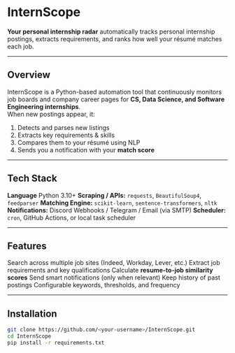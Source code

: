 # InternScope
**Your personal internship radar** automatically tracks personal internship postings, extracts requirements, and ranks how well your résumé matches each job.

---

## Overview
InternScope is a Python-based automation tool that continuously monitors job boards and company career pages for **CS, Data Science, and Software Engineering internships**.  
When new postings appear, it:
1. Detects and parses new listings  
2. Extracts key requirements & skills  
3. Compares them to your résumé using NLP  
4. Sends you a notification with your **match score**

---

## Tech Stack

**Language** Python 3.10+ 
**Scraping / APIs:**  `requests`, `BeautifulSoup4`, `feedparser`
**Matching Engine:**  `scikit-learn`, `sentence-transformers`, `nltk` 
**Notifications:** Discord Webhooks / Telegram / Email (via SMTP) 
**Scheduler:** `cron`, GitHub Actions, or local task scheduler 

---

## Features
Search across multiple job sites (Indeed, Workday, Lever, etc.)
Extract job requirements and key qualifications
Calculate **resume-to-job similarity scores**
Send smart notifications (only when relevant)
Keep history of past postings
Configurable keywords, thresholds, and frequency

---

## Installation

```bash
git clone https://github.com/<your-username>/InternScope.git
cd InternScope
pip install -r requirements.txt

